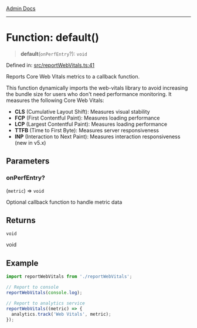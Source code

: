 [Admin Docs](/)

***

# Function: default()

> **default**(`onPerfEntry`?): `void`

Defined in: [src/reportWebVitals.ts:41](https://github.com/PalisadoesFoundation/talawa-admin/blob/main/src/reportWebVitals.ts#L41)

Reports Core Web Vitals metrics to a callback function.

This function dynamically imports the web-vitals library to avoid increasing
the bundle size for users who don't need performance monitoring. It measures
the following Core Web Vitals:

- **CLS** (Cumulative Layout Shift): Measures visual stability
- **FCP** (First Contentful Paint): Measures loading performance
- **LCP** (Largest Contentful Paint): Measures loading performance
- **TTFB** (Time to First Byte): Measures server responsiveness
- **INP** (Interaction to Next Paint): Measures interaction responsiveness (new in v5.x)

## Parameters

### onPerfEntry?

(`metric`) => `void`

Optional callback function to handle metric data

## Returns

`void`

void

## Example

```typescript
import reportWebVitals from './reportWebVitals';

// Report to console
reportWebVitals(console.log);

// Report to analytics service
reportWebVitals((metric) => {
  analytics.track('Web Vitals', metric);
});
```
